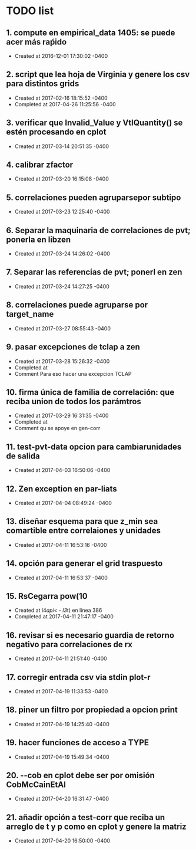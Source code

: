 # TODO list
## 1. compute en empirical_data 1405: se puede acer más raṕido
- Created at   2016-12-01 17:30:02 -0400

## 2. script que lea hoja de Virginia y genere los csv para distintos grids
- Created at   2017-02-16 18:15:52 -0400
- Completed at 2017-04-26 11:25:56 -0400

## 3. verificar que Invalid_Value y VtlQuantity() se estén procesando en cplot
- Created at   2017-03-14 20:51:35 -0400

## 4. calibrar zfactor
- Created at   2017-03-20 16:15:08 -0400

## 5. correlaciones pueden agruparsepor subtipo
- Created at   2017-03-23 12:25:40 -0400

## 6. Separar la maquinaria de correlaciones de pvt; ponerla en libzen
- Created at   2017-03-24 14:26:02 -0400

## 7. Separar las referencias de pvt; ponerl en zen
- Created at   2017-03-24 14:27:25 -0400

## 8. correlaciones puede agruparse por target_name
- Created at   2017-03-27 08:55:43 -0400

## 9. pasar excepciones de tclap a zen
- Created at   2017-03-28 15:26:32 -0400
- Completed at 
- Comment      Para eso hacer una excepcion TCLAP

## 10. firma única de familia de correlación: que reciba union de todos los parámtros
- Created at   2017-03-29 16:31:35 -0400
- Completed at 
- Comment      qu se apoye en gen-corr

## 11. test-pvt-data opcion para cambiarunidades de salida
- Created at   2017-04-03 16:50:06 -0400

## 12. Zen exception en par-liats
- Created at   2017-04-04 08:49:24 -0400

## 13. diseñar esquema para que z_min sea comartible entre correlaiones y unidades
- Created at   2017-04-11 16:53:16 -0400

## 14. opción para generar el grid traspuesto
- Created at   2017-04-11 16:53:37 -0400

## 15. RsCegarra pow(10
- Created at    l4*api< - l3*t) en linea 386
- Completed at 2017-04-11 21:47:17 -0400

## 16. revisar si es necesario guardia de retorno negativo para correlaciones de rx
- Created at   2017-04-11 21:51:40 -0400

## 17. corregir entrada csv via stdin plot-r
- Created at   2017-04-19 11:33:53 -0400

## 18. piner un filtro por propiedad a opcion print
- Created at   2017-04-19 14:25:40 -0400

## 19. hacer funciones de acceso a TYPE
- Created at   2017-04-19 15:49:34 -0400

## 20. --cob en cplot debe ser por omisión CobMcCainEtAl
- Created at   2017-04-20 16:31:47 -0400

## 21. añadir opción a test-corr que reciba un arreglo de t y p como en cplot y genere la matriz
- Created at   2017-04-20 16:50:00 -0400

